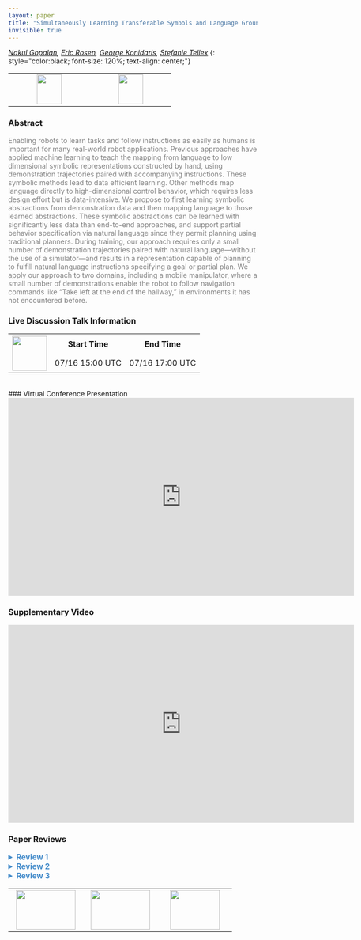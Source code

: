 ```yaml
---
layout: paper
title: "Simultaneously Learning Transferable Symbols and Language Groundings from Perceptual Data for Instruction Following"
invisible: true
---
```

*[Nakul Gopalan](https://nakulgopalan.github.io/),  [Eric Rosen](http://cs.brown.edu/people/er35/),  [George Konidaris](http://cs.brown.edu/people/gdk/),  [Stefanie Tellex](http://cs.brown.edu/people/stellex/)*
{: style="color:black; font-size: 120%; text-align: center;"}

<table width="30%"> <tr>
<td style="width: 20%; text-align: center;"><a href="http://www.roboticsproceedings.org/rss16/p102.pdf"><img src="{{ site.baseurl }}/images/paper_link.png"
width = "50"  height = "60"/> </a> </td>

<td style="width: 20%; text-align: center;"><a href="https://github.com/nakulgopalan/change_point_detection.git"><img src="{{ site.baseurl }}/images/software_link.png"
width = "50"  height = "60"/> </a> </td>

</tr></table>

### Abstract
<html><p style="color:gray; font-size: 100%; text-align: justified;">
Enabling robots to learn tasks and follow instructions as easily as humans is important for many real-world robot applications. Previous approaches have applied machine learning to teach the mapping from language to low dimensional symbolic representations constructed by hand, using demonstration trajectories paired with accompanying instructions. These symbolic methods lead to data efficient learning. Other methods map language directly to high-dimensional control behavior, which requires less design effort but is data-intensive. We propose to first learning symbolic abstractions from demonstration data and then mapping language to those learned abstractions. These symbolic abstractions can be learned with significantly less data than end-to-end approaches, and support partial behavior specification via natural language since they permit planning using traditional planners. During training, our approach requires only a small number of demonstration trajectories paired with natural language—without the use of a simulator—and results in a representation capable of planning to fulfill natural language instructions specifying a goal or partial plan. We apply our approach to two domains, including a mobile manipulator, where a small number of demonstrations enable the robot to follow navigation commands like “Take left at the end of the hallway,” in environments it has not encountered before.
</p></html>

### Live Discussion Talk Information
<html>
<table width="50%">
<tr> <th rowspan="2"><a href="https://pheedloop.com/rss2020/virtual/"><img src="{{ site.baseurl }}/images/pheedloop_link.png" width = "70"  height = "70"/> </a> </th> <th> Start Time </th> <th> End Time </th> </tr>
<tr> <td> 07/16 15:00 UTC </td><td> 07/16 17:00 UTC </td></tr>
</table> <br> </html>
### Virtual Conference Presentation
<iframe width="700" height="400" src="https://www.youtube.com/embed/JZbc8cLG3dA" frameborder="0" allow="accelerometer; autoplay; encrypted-media; gyroscope; picture-in-picture" allowfullscreen></iframe>

### Supplementary Video
<iframe width="700" height="400" src="https://player.vimeo.com/video/388650000 " frameborder="0" allow=" encrypted-media" allowfullscreen></iframe>

### Paper Reviews
<details><summary style="font-size:110%; color:#438BCA; cursor: pointer;"><b> Review 1</b></summary>
<p style="color:gray; font-size: 100%; text-align: justified; white-space: pre-line">
STRENGTHS
- This paper makes a major contribution to the field of learning symbols for robot actions and mapping verbal instructions to the actions.
- The authors describe their approach in depth with a lot of technical detail.
- The evaluation of the approach is very thorough.

WEAKNESSES
- The only weakness I can see in this paper is that it does not discuss the limitations of the approach. It would be good to add a discussion about the shortcomings of the new approach and future work that needs to be done to improve on the limitations.

SUGGESTIONS FOR IMPROVEMENTS
- I saw some minor typos, but those can easily be fixed by proofreading the paper one more time before submitting the camera-ready version.

ORIGINALITY
This paper presents original work.

QUALITY
The presented approach, the evaluation, and the writing is of very high quality.

CLARITY
The paper does a lot of technical details, but does require a lot of different background knowledge. I do understand that the authors probably had to cut down a lot of text to fit into the page limit of the conference, however, it would have been good to add to introduce some of the technology used to make the text easier to understand. The paper is structured and written well overall, but it is quite hard to understand.

SIGNIFICANCE
This paper is highly significant and makes a great contribution to the research in this area.
</p> </details>

<details><summary style="font-size:110%; color:#438BCA; cursor: pointer;"><b> Review 2</b></summary>
<p style="color:gray; font-size: 100%; text-align: justified; white-space: pre-line">
The paper describes a very interesting approach to instructing a robot. This focuses on navigation on a mobile manipulator and an autonomous car. The paper is well presented and I think that the significance of the work is high enough to be published at this venue. 
I have a few concerns that should be addressed for the final camera-ready version.

Originality: While I believe that the combined approach is original and highly interesting, I struggled identifying which components are a contribution of the paper and which components have been reused from other publications. Please, clearly state the contribution of this paper when describing the system. Currently, it is dominated by a list of all the approaches that have been combined to make this work.

Clarity: While I agree to a certain extent that your approach works in novel environments, they are not entirely unknown or novel to the overall system since your approach requires a pre-existing map. Please, make clear that the "novel/new/unknown" refers to environments that you have not trained on but that a map is known a-priori to the robot navigation system.

Please, explain how your complex sentence example including mentioning an art painting and a fountain relates to what has been learned. In fact, the art painting and the fountain should be ignored as the system will only pick up on left, end, and right keywords as far as I understand it.

For future work, it would be great to see how this works with spoken language. This might need to include some more sophisticated NLU apart from Seq2seq. 

Minor things: the abstract should also mention the car example, the paper requires minor proofreading.
</p> </details>

<details><summary style="font-size:110%; color:#438BCA; cursor: pointer;"><b> Review 3</b></summary>
<p style="color:gray; font-size: 100%; text-align: justified; white-space: pre-line">
The paper proposes a framework that automatically learns the latent space of symbols from a set of demonstration trajectories and then uses accompanying textual instructions to train a sequence-to-sequence architecture that "translates" language to the sequence of learned symbols. The termination sets of option-like skills constitute the symbol space, the size of which is not known a priori. The framework uses a non-parametric Markov model (MDP-HMM) to segment action sequences and identify the corresponding skills. The corresponding termination sets, as represented in terms of the robot-centric observations (LIDAR), are clustered and used to train a single-class SVM classifier for each cluster. The corresponding policy can be learned or planned when the dynamics are known. The framework then trains an encoder-aligner-decoder neural sequence-to-sequence model to "translate" language to the sequence of symbols (termination sets/classifiers). The method demonstrates the symbol-learning and language understanding components on an existing driving dataset and evaluates the full system on a mobile manipulator.

The use of a symbolic representation of the robot's state and action space is commonly used as an abstraction between natural language and the robot's low-level action space. As noted, exceptions include recent sequence-to-sequence models that map language directly to low-level actions, which incur significant sample complexity. Particularly promising with this paper is that it proposes simultaneously learning the space of symbols and the language understanding model directly from demonstration trajectories paired with natural language instructions. While this is not new (e.g., see the work of Kollar et al., 2013; Thomason et al., 2016), it is certainly the minority among existing work in grounded language acquisition for robots.

The paper is on its way to making a real contribution to the community, however there are several limitations of the current framework that need to be addressed:

* The ability of the framework to scale to diverse tasks, environments, and language is questionable. The discussion and results consider a simple navigation task that consists of going straight down a hallway (or roadway) and turning. The tasks involve no more than five (or three? see below) symbols and an output sequence length of at most five, yet segmentation, clustering, and classification require a fair bit of data cleanup and parameter tuning. Meanwhile, the extent to which the symbols generalize to novel environments is a function of the generalizability of the classifiers and underlying policies, which depends on the diversity and size of the training data. Scalability becomes even more of an issue as the size of the action space increases (e.g., to include joint torques, which the paper suggests are considered here). Meanwhile, sequence-to-sequence language models are well known as being sample inefficient and while the the limited length of the output sequence alleviates some of the sample complexity, scalability will be a problem as the number of symbols increases. Unfortunately, the relative simplicity of the navigation tasks and, in turn, the limited diversity of language, that are considered doesn't alleviate this concern.

* In its current form, symbol learning is decoupled from language understanding in that, while the trajectories are accompanied by textual instructions, the instructions are not used to to discover the set of skills. Instead, the framework uses existing skill discovery methods, and then trains a vanilla sequence-to-sequence model to learn to map language to symbol sequences. Testament to the limited role of language is that the discussion of the language understanding component of the framework is limited to half of a column.

* The experiments are limited in terms of complexity and lack a compelling baseline as well as a thorough quantitative evaluation. The NPS dataset is nice in that it provides a demonstration on "real-world" data, but it requires a fair bit of post-processing and significantly restricts the length of sequences. The KITTI dataset, which is widely used in the vision and robotics communities, would have been a more appropriate testbed as it provides the relevant action data directly. Further, the NPS evaluation is rather limited, considering only three behaviors, which are essentially the self-driving version of those used for the on-robot experiments, and a maximum output sequence length of two.

The on-robot experiments are similarly limited, involving behaviors that are very similar to those above, short sequence lengths, and *only* three test instructions. It is impossible to assess the merits of the approach with such a restricted evaluation. An user experiment with dozens of instructions would not be difficult to perform.

Meanwhile, the quantitative evaluation is limited to the accuracy of the language understanding model, which isn't particularly compelling given the small symbol space and sequence length and the fact that the language understanding component is a vanilla off-the-shelf seq2seq model. Like other work in language understanding, the paper should provide a more detailed quantitative evaluation, e.g., the fraction of time the robot stopped within a fixed distance from the correct destination (or a similar path-focused evaluation) for a dozens of different instructions; or an evaluation of how far the robot is from the destination if it isn't reached.


COMMENTS

* It is not apparent why termination sets are sufficient to define the set of skills. Most of the skills that are referenced (straight down hallway, turn left/right) are functions of the path segment and not simply the end point. It is for this reason that many of the symbols used by existing approaches to robot language understanding reason over paths.

* The paper should clarify claims regarding the framework's generalizability and the lack of a dependency on simulation. The extent to which the method generalizes to novel environments is determined by the generalizability of the the classifier and underlying policy. However, the performance of the classifier is a function of the features that are provided and the diversity of the training data, though even then DNN-based classifiers exhibit far better generalizability. Meanwhile, there is little discussion of how policies are represented (other than that DPMS can be used), while learning policies that generalize to different environments would require significant on-robot or simulation-based data. Unfortunately, the experimental evaluation lack sufficient evidence regarding environment variability to justify these claims.

* In light of the above comments on scalability, the paper oversells the data efficiency of the framework. The ability to learn skills from 75 demonstrations is likely due to the simplicity of the navigation task, which can be described by a handful of symbols. Similarly, the diversity of the language, which is limited by the simplicty of the domain, would explain the fact that the sequence-to-sequence model can be trained with so few sequence pairs.

* Does the seq2seq output include a stop token or is the output sequence length predetermined? The statement that the maximum sequence length for the on-robot trials was three to five suggests that there is, but elsewhere the text implies that the length is predefined.

* For the NPS evaluation was the segmentation learned (with the number of behaviors fixed to three) or were the trajectories segmented by hand (as suggested by the text at the end of Section IV.A).

* For the on-robot experiments, my reading is that three symbols were used, but that one symbol included two clusters/classifiers. Is that correct?

* How similar were the three instructions that were used for the on-robot experiments to those seen during training?

* The sentence that is given near the end of page 7 is compelling, but I can only assume that the method is relying on the ability to detect intersections. Presumably the robot was positioned in the hallway at the start, and thus there was only one intersection and presumably the method would fail had there been perceptual aliasing. What about the water fountain? It is not referenced above as a learned endpoint.

* Clarification is needed with regards to what is assumed to be known a priori of new environments. If the policy associated with each skill is not learned (which would require significant on-robot training and/or simulation-based training, both of which the paper emphasizes as not necessary), then I would presume that the robot has access at the very least to a occupancy-grid (or similar) map. This is in contrast to some existing work that does not assume the environment is known, and instead uses an "exploration" policy that is given (Matuszek et al., 2012) or learned (Hemachandra et al., 2015).

* Related, if a map is assumed to be known, at what spatial and angular resolution does the framework search over candidate termination locations?

* For the data collection, how familiar were subjects with the environment? People unfamiliar with the space are likely to give more generic instructions than people who know the environment well.

* The notation in the first equation on page 4 is confusing.

* The paper states that torques constitute the action space, however the on-robot trials use longitudinal velocity and angular rate, and the NPS evaluation considers direction and distance of motion. There are also references to using camera data in place of LIDAR for termination set classification, however training a classifier that reasons over image data would be far more sample complex.

* It would be nice to see a discussion of the implications of performing skill discovery only over actions rather than actions and states.

* The paper should discuss the robustness of the clustering and classification methods, e.g., to the choice of the minimum cluster size, the noise parameter, and the threshold for merging clusters.

* How is inference performed over the output of the sequence-to-sequence model? Is beam search used?

* How are the hyperparameters chosen?

* What ensures that the symbols are interpretable as stated in the conclusions?


REFERENCES

Felix Duvallet, Thomas Kollar, and Anthony Stentz. "Imitation learning for natural language direction following through unknown environments.” ICRA 2013.

Sachithra Hemachandra, Felix Duvallet, Thomas M. Howard, Nicholas Roy, Anthony Stentz, and Matthew R. Walter. "Learning models for following natural language directions in unknown environments." ICRA 2015

Thomas Kollar, Jayant Krishnamurthy, and Grant Strimel. "Toward interactive grounded language acquisition." RSS 2013

Cynthia Matuszek, E. Herbst, Luke Zettlemoyer, and Dieter Fox. “Learning to parse natural language commands to a robot control system.” ISER 2012

Jesse Thomason, Jivko Sinapov, Maxwell Svetlik, Peter Stone, Raymond J Mooney. "Learning Multi-Modal Grounded Linguistic Semantics by Playing 'I Spy'." IJCAI 2016
</p> </details>

<table width="100%"><tr><td style="width: 30%; text-align: center;"><a href="{{ site.baseurl }}/program/papers/101"> <img src="{{ site.baseurl }}/images/previous_icon.png" width = "120"  height = "80"/> </a> </td>

<td style="width: 30%; text-align: center;"><a href="{{ site.baseurl }}/program/papers"> <img src="{{ site.baseurl }}/images/overview_icon.png" width = "120"  height = "80"/> </a> </td> 

<td style="width: 30%; text-align: center;"><a href="{{ site.baseurl }}/program/papers/103"> <img src="{{ site.baseurl }}/images/next_icon.png" width = "100"  height = "80"/> </a> </td> 

</tr></table>

